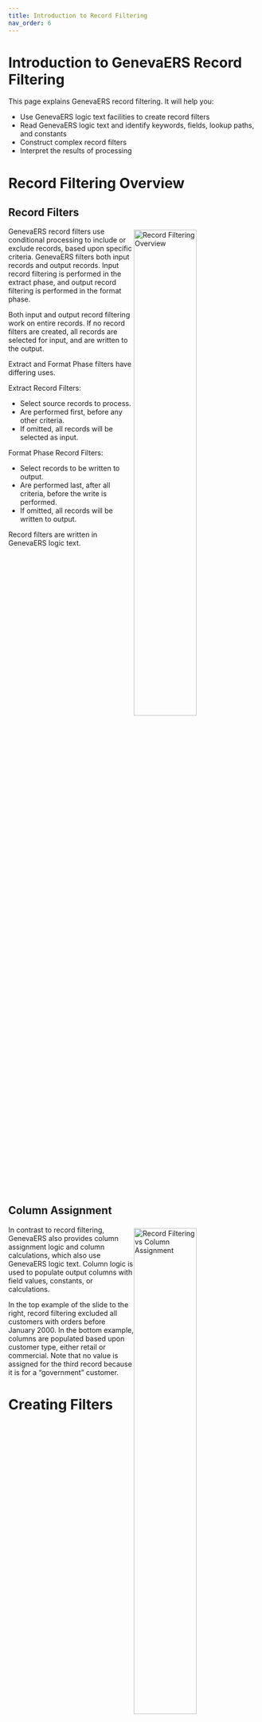 ```yaml
---
title: Introduction to Record Filtering
nav_order: 6
---
```


# Introduction to GenevaERS Record Filtering

This page explains GenevaERS record filtering.  It will help you:
- Use GenevaERS logic text facilities to create record filters
- Read GenevaERS logic text and identify keywords, fields, lookup paths, and constants
- Construct complex record filters
- Interpret the results of processing

# Record Filtering Overview
## Record Filters
<div style="clear: right" > <img style="float: right;" width="50%" vspace="5" alt="Record Filtering Overview" src=images/Module6-Record_Filtering/Module6_Slide3.jpeg title="Record Filtering Overview"/>

GenevaERS record filters use conditional processing to include or exclude records, based upon specific criteria. GenevaERS filters both input records and output records. Input record filtering is performed in the extract phase, and output record filtering is performed in the format phase. 

Both input and output record filtering work on entire records. If no record filters are created, all records are selected for input, and are written to the output.

Extract and Format Phase filters have differing uses. 

Extract Record Filters: 
- Select source records to process.
- Are performed first, before any other criteria.
- If omitted, all records will be selected as input.

Format Phase Record Filters: 
- Select records to be written to output.
- Are performed last, after all criteria, before the write is performed.
- If omitted, all records will be written to output.

Record filters are written in GenevaERS logic text.

<div style="clear: right" > 

## Column Assignment

<img style="float: right;" width="50%" vspace="5" alt="Record Filtering vs Column Assignment" src=images/Module6-Record_Filtering/Module6_Slide4.jpeg title="Record Filtering vs Column Assignment"/>

In contrast to record filtering, GenevaERS also provides column assignment logic and column calculations, which also use GenevaERS logic text. Column logic is used to populate output columns with field values, constants, or calculations. 

In the top example of the slide to the right, record filtering excluded all customers with orders before January 2000. In the bottom example, columns are populated based upon customer type, either retail or commercial. Note that no value is assigned for the third record because it is for a “government” customer.



# Creating Filters

<div style="clear: right" >

## Extract Filters

 <img style="float: right;" width="50%" vspace="5" alt="Creating Extract Filters" src=images/Module6-Record_Filtering/Module6_Slide5.jpeg title="Creating Extract Filters"/>


The extract record filter is opened on the View Source Properties tab. 

First, open the View Source Properties tab with a single left-click in the blue cell. Open the Extract Record Filter tab by double-clicking anywhere in the record filter cell to display the icon, and then click the icon.

<div style="clear: right" >

## Format Filters

 <img style="float: right;" width="50%" vspace="5" alt="Creating Format Filters" src=images/Module6-Record_Filtering/Module6_Slide6.jpeg title="Creating Fomrat Filters"/>

The Format phase record filter is opened on the Format Phase tab on the View Properties screen. Simply click the Edit button to work with output record filters.

<div style="clear: right" >

## Logic Text

<img style="float: right;" width="50%" vspace="5" alt="Logic Text" src=images/Module6-Record_Filtering/Module6_Slide7.jpeg title="Logic Text"/>

GenevaERS logic text is constructed in the Logic Text Editor. The left panel displays the logic, and the right panel displays the Logic Text Helper, which displays key-words and values that can be used in logic text. 

Within logic text, comments are preceded by an apostrophe, and are shown in green. Keywords are shown in blue. Field names are shown in black, and alphanumeric constants are shown in pink, enclosed in pink double quotes.

<div style="clear: right" >


<img style="float: right;" width="50%" vspace="5" alt="Fields versus Column Numbers" src=images/Module6-Record_Filtering/Module6_Slide8.jpeg title="Fields versus Column Numbers"/>

Because the Extract process has access to the original input record, extract record filters use field names and LR names. In GenevaERS meta-data, for example, field names are enclosed in brackets. 

Format phase logic text filters refer only to column numbers, not to field names.

<div style="clear: right" >


<img style="float: right;" width="50%" vspace="5" alt="Logic Text Helper" src=images/Module6-Record_Filtering/Module6_Slide9.jpeg title="Logic Text Helper"/>

The logic text helper enables you to build logic text by selecting the text to include in the filter. Double-clicking any listed keyword or field places that value in the logic text. 

Constants, such as the pink zeros shown here, are the only portion of the logic text that requires manual entry.

<div style="clear: right" >


<img style="float: right;" width="50%" vspace="5" alt="Logic Text Helper- Operators" src=images/Module6-Record_Filtering/Module6_Slide10.jpeg title="Logic Text Helper - Operators"/>

The Logic Text Helper includes operators, such as these: 
- Logical operators (AND, OR, NOT)
- Arithmetic operators
- Comparisons such as GREATER THAN or LESS THAN, and 
- Keywords, such as LIKE and CONTAINS.

<div style="clear: right" >


<img style="float: right;" width="50%" vspace="5" alt="Logic Text Helper- Language Constructs" src=images/Module6-Record_Filtering/Module6_Slide11.jpeg title="Logic Text Helper - Language Constructs"/>

The SELECT and SKIP key words tell the Performance Engine which record to select or skip. The logic shown in this example selects all records with an order date greater than January 1, 2000. All other records will be skipped.

<div style="clear: right" >


<img style="float: right;" width="50%" vspace="5" alt="Logic Text Helper- IF Language Constructs" src=images/Module6-Record_Filtering/Module6_Slide12.jpeg title="Logic Text Helper - IF Language Constructs"/>

The SELECTIF and SKIPIF statements provide a shorthand way of specifying the same condition. Note that the greater-than sign has been switched to a less-than-or-equal-to sign, so that both statements will select the same records.

<div style="clear: right" >

## Extract Filter Fields and Paths

<img style="float: right;" width="50%" vspace="5" alt="Logic Text Helper- Fields" src=images/Module6-Record_Filtering/Module6_Slide13.jpeg title="Logic Text Helper - Fields"/>
 
The Logic Test Helper includes a listing of all fields from the input logical record. To avoid syntax errors, place the cursor at the correct location in the GenevaERS keyword, and double-click to insert the selected field name.

<div style="clear: right" >

<img style="float: right;" width="50%" vspace="5" alt="Logic Text Helper- Paths" src=images/Module6-Record_Filtering/Module6_Slide14.jpeg title="Logic Text Helper - Paths"/>

The Logic Text Helper also shows all lookup paths and fields on LRs available through joins. When used in logic text, these field names are preceded by the lookup path name.

In this example, the logic tests the customer date-of-birth field, looking for records with specific dates to include or exclude.

<div style="clear: right" >

## Format Phase Columns

<img style="float: right;" width="50%" vspace="5" alt="Logic Text Helper- Columns" src=images/Module6-Record_Filtering/Module6_Slide15.jpeg title="Logic Text Helper - Columns"/>

Format filtering can be performed only on records that have made it through record selection, in the Extract phase. Format phase output record filtering refers to columns rather than field numbers. The only columns available for output filtering are columns that are numeric, perform aggregation, or are the results of calculations. Format filtering is applied after aggregation is performed.

In this example, only records where column 6 is greater than 0 are written to the final output file. The accumulated order count in column 6 for Johnson is 0, so this record is not written to the output file, but the Philips record, with a total of 3, is.

<div style="clear: right" >

## Format Phase Functions

<img style="float: right;" width="50%" vspace="5" alt="Logic Text Helper- Functions" src=images/Module6-Record_Filtering/Module6_Slide16.jpeg title="Logic Text Helper - Functions"/>


Logic text functions test numerous conditions, including various date conditions, nulls, numeric values, and found and not-found conditions on joins. In this example, all records with spaces in the ORDER DATE field will be skipped. 

<div style="clear: right" >

<img style="float: right;" width="50%" vspace="5" alt="Logic Text Helper- If Statements" src=images/Module6-Record_Filtering/Module6_Slide17.jpeg title="Logic Text Helper - If Statements"/>

Logic text supports nested IF statements. GenevaERS logic text follows the typical order of operations and logic constructs of other programming languages.

In this example, all order records for customer 0 at stores 1 and 2 are selected. In addition, all orders for customer 2 at any store, with an amount less than or equal to 0, are selected for processing.

<div style="clear: right" >

<img style="float: right;" width="50%" vspace="5" alt="Logic Text Helper- IfFound Statements" src=images/Module6-Record_Filtering/Module6_Slide18.jpeg title="Logic Text Helper - IfFound Statements"/>

The ISFOUND (is found) and ISNOTFOUND (is not found) functions test the results of joins. If a corresponding join record is found, the ISFOUND condition tests true. The parameter for these functions is simply the lookup path to be tested for a valid join.

In this example, order records are selected if a customer record is found using the order-to-customer lookup path.

<div style="clear: right" >

## Help and Syntax Checker

<img style="float: right;" width="50%" vspace="5" alt="Logic Text Helper- Help" src=images/Module6-Record_Filtering/Module6_Slide19.jpeg title="Logic Text Helper - Help"/>

To view a quick syntax snapshot, hover over the Logic Text Helper keywords. GenevaERS online help provides full syntax help for all keywords. To access help, open the Help menu and, select Logic Text.

<div style="clear: right" >


<img style="float: right;" width="50%" vspace="5" alt="Logic Text Helper- Syntax Checker" src=images/Module6-Record_Filtering/Module6_Slide20.jpeg title="Logic Text Helper - Syntax Checker"/>

Logic text syntax checking tests logic text for errors, such as mistyped keywords or invalid field names. Error messages are displayed at the bottom of the screen. Views cannot be activated until all errors are cleared.

<div style="clear: right" >


<img style="float: right;" width="50%" vspace="5" alt="Logic Text Helper- Syntax Errors" src=images/Module6-Record_Filtering/Module6_Slide21.jpeg title="Logic Text Helper - Syntax Errors"/>

Logic text syntax checking displays errors when syntax is not correct. The error message displays the line followed by the character number where the error was detected. 

In this example, the syntax is missing a second right parenthesis after the constant “2.” 



<div style="clear: right" > 

# Links

Place following text in the topic:  
    ````
    [Topic A](TopicA)
    ````

The link displays as:   
[Topic A](TopicA)